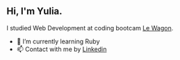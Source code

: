 ## Hi, I'm Yulia. 
I studied Web Development at  coding bootcam [Le Wagon](https://www.lewagon.com/tokyo).

- 🌱 I’m currently learning Ruby
- 📫 Contact with me by [Linkedin](https://www.linkedin.com/in/yulia-naumenko-bba121119/)
